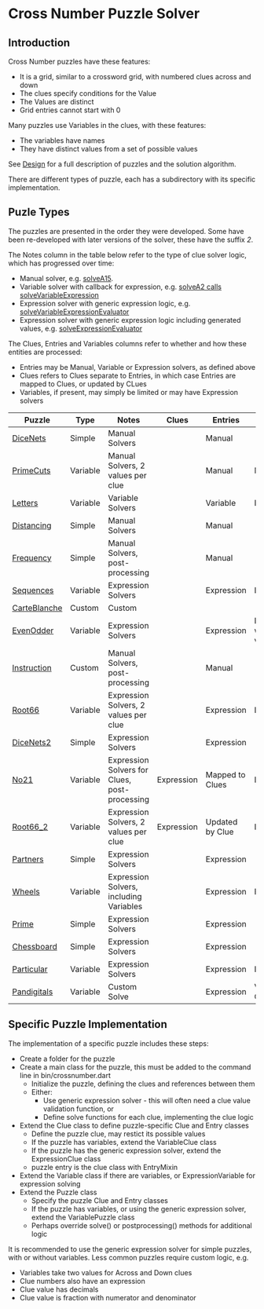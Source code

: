 # Cross Number Puzzle Solver

## Introduction

Cross Number puzzles have these features:

-   It is a grid, similar to a crossword grid, with numbered clues across and down
-   The clues specify conditions for the Value
-   The Values are distinct
-   Grid entries cannot start with 0

Many puzzles use Variables in the clues, with these features:

-   The variables have names
-   They have distinct values from a set of possible values

See [Design](Design.md) for a full description of puzzles and the solution algorithm.

There are different types of puzzle, each has a subdirectory with its specific implementation.


## Puzle Types

The puzzles are presented in the order they were developed. Some have been re-developed with later versions of the solver, these have the suffix _2_.

The Notes column in the table below refer to the type of clue solver logic, which has progressed over time:
- Manual solver, e.g. [solveA15](lib/primecuts/primecuts.dart).
- Variable solver with callback for expression, e.g. [solveA2 calls solveVariableExpression](lib/sequences/sequences.dart)
- Expression solver with generic expression logic, e.g. [solveVariableExpressionEvaluator](lib/sequences/sequences.dart)
- Expression solver with generic expression logic including generated values, e.g. [solveExpressionEvaluator](lib/dicenets2/dicenets2.dart)
 
The Clues, Entries and Variables columns refer to whether and how these entities are processed:
- Entries may be Manual, Variable or Expression solvers, as defined above
- Clues refers to Clues separate to Entries, in which case Entries are mapped to Clues, or updated by CLues
- Variables, if present, may simply be limited or may have Expression solvers

| Puzzle | Type | Notes | Clues | Entries | Variables |
|--------|------|-------|-------|---------|-----------|
| [DiceNets](lib/dicenets/README.md) | Simple | Manual Solvers | | Manual | |
| [PrimeCuts](lib/primecuts/README.md) | Variable | Manual Solvers, 2 values per clue | | Manual | Manual |
| [Letters](lib/letters/README.md) | Variable | Variable Solvers | | Variable | Limited  |
| [Distancing](lib/distancing/README.md) | Simple | Manual Solvers | | Manual | |
| [Frequency](lib/frequency/README.md) | Simple | Manual Solvers, post-processing | | Manual | |
| [Sequences](lib/sequences/README.md) | Variable | Expression Solvers | | Expression | Limited |
| [CarteBlanche](lib/carteblanche.dart) | Custom | Custom | | | |
| [EvenOdder](lib/evenodder/README.md) | Variable | Expression Solvers | | Expression | Limited with 2 values |
| [Instruction](lib/instruction/README.md) | Custom | Manual Solvers, post-processing | | Manual | |
| [Root66](lib/root66/README.md) | Variable | Expression Solvers, 2 values per clue | | Expression | Limited |
| [DiceNets2](lib/dicenets2/README.md) | Simple | Expression Solvers | | Expression | |
| [No21](lib/no21/README.md) | Variable | Expression Solvers for Clues, post-processing | Expression | Mapped to Clues | Limited |
| [Root66_2](lib/root66_2/README.md) | Variable | Expression Solvers, 2 values per clue | Expression | Updated by Clue | Limited |
| [Partners](lib/partners/README.md) | Simple | Expression Solvers | | Expression | |
| [Wheels](lib/wheels/README.md) | Variable | Expression Solvers, including Variables | | Expression | Expression |
| [Prime](lib/prime/README.md) | Simple | Expression Solvers | | Expression | |
| [Chessboard](lib/chessboard/README.md) | Simple | Expression Solvers | | Expression | |
| [Particular](lib/particular/README.md) | Variable | Expression Solvers | | Expression | Limited |
| [Pandigitals](lib/pandigitals/README.md) | Variable | Custom Solve | | Expression | Variable Group |


## Specific Puzzle Implementation

The implementation of a specific puzzle includes these steps:

-   Create a folder for the puzzle
-   Create a main class for the puzzle, this must be added to the command line in bin/crossnumber.dart
    -   Initialize the puzzle, defining the clues and references between them
    -   Either:
         - Use generic expression solver - this will often need a clue value validation function, or 
         - Define solve functions for each clue, implementing the clue logic
-   Extend the Clue class to define puzzle-specific Clue and Entry classes
    -   Define the puzzle clue, may restict its possible values
    -   If the puzzle has variables, extend the VariableClue class
    -   If the puzzle has the generic expression solver, extend the ExpressionClue class
    -   puzzle entry is the clue class with EntryMixin
-   Extend the Variable class if there are variables, or ExpressionVariable for expression solving
-   Extend the Puzzle class
    -   Specify the puzzle Clue and Entry classes
    -   If the puzzle has variables, or using the generic expression solver, extend the VariablePuzzle class
    -   Perhaps override solve() or postprocessing() methods for additional logic

It is recommended to use the generic expression solver for simple puzzles, with or without variables. Less common puzzles require custom logic, e.g. 
- Variables take two values for Across and Down clues
- Clue numbers also have an expression
- Clue value has decimals
- Clue value is fraction with numerator and denominator

